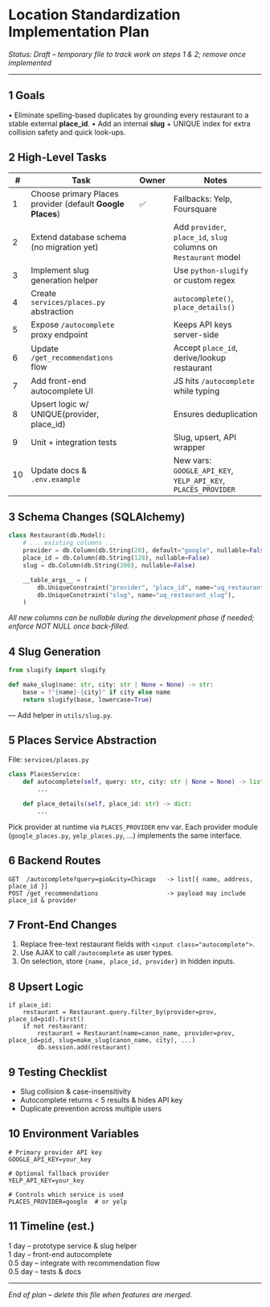 # Location Standardization Implementation Plan

*Status: Draft – temporary file to track work on steps 1 & 2; remove once implemented*

---

## 1  Goals

• Eliminate spelling-based duplicates by grounding every restaurant to a stable external **place_id**.
• Add an internal **slug** + UNIQUE index for extra collision safety and quick look-ups.

## 2  High-Level Tasks

| # | Task | Owner | Notes |
|---|------|-------|-------|
|1|Choose primary Places provider (default **Google Places**) | ✅ | Fallbacks: Yelp, Foursquare |
|2|Extend database schema (no migration yet) |  | Add `provider`, `place_id`, `slug` columns on `Restaurant` model |
|3|Implement slug generation helper |  | Use `python-slugify` or custom regex |
|4|Create `services/places.py` abstraction |  | `autocomplete()`, `place_details()` |
|5|Expose `/autocomplete` proxy endpoint |  | Keeps API keys server-side |
|6|Update `/get_recommendations` flow |  | Accept `place_id`, derive/lookup restaurant |
|7|Add front-end autocomplete UI |  | JS hits `/autocomplete` while typing |
|8|Upsert logic w/ UNIQUE(provider, place_id) |  | Ensures deduplication |
|9|Unit + integration tests |  | Slug, upsert, API wrapper |
|10|Update docs & `.env.example` |  | New vars: `GOOGLE_API_KEY`, `YELP_API_KEY`, `PLACES_PROVIDER` |

## 3  Schema Changes (SQLAlchemy)

```python
class Restaurant(db.Model):
    # ... existing columns ...
    provider = db.Column(db.String(20), default="google", nullable=False)
    place_id = db.Column(db.String(128), nullable=False)
    slug = db.Column(db.String(200), nullable=False)

    __table_args__ = (
        db.UniqueConstraint("provider", "place_id", name="uq_restaurant_provider_place"),
        db.UniqueConstraint("slug", name="uq_restaurant_slug"),
    )
```

*All new columns can be nullable during the development phase if needed; enforce NOT NULL once back-filled.*

## 4  Slug Generation

```python
from slugify import slugify

def make_slug(name: str, city: str | None = None) -> str:
    base = f"{name}-{city}" if city else name
    return slugify(base, lowercase=True)
```

–– Add helper in `utils/slug.py`.

## 5  Places Service Abstraction

File: `services/places.py`

```python
class PlacesService:
    def autocomplete(self, query: str, city: str | None = None) -> list[dict]:
        ...

    def place_details(self, place_id: str) -> dict:
        ...
```

Pick provider at runtime via `PLACES_PROVIDER` env var. Each provider module (`google_places.py`, `yelp_places.py`, …) implements the same interface.

## 6  Backend Routes

```
GET  /autocomplete?query=gio&city=Chicago   -> list[{ name, address, place_id }]
POST /get_recommendations                   -> payload may include place_id & provider
```

## 7  Front-End Changes

1. Replace free-text restaurant fields with `<input class="autocomplete">`.
2. Use AJAX to call `/autocomplete` as user types.
3. On selection, store `{name, place_id, provider}` in hidden inputs.

## 8  Upsert Logic

```
if place_id:
    restaurant = Restaurant.query.filter_by(provider=prov, place_id=pid).first()
    if not restaurant:
        restaurant = Restaurant(name=canon_name, provider=prov, place_id=pid, slug=make_slug(canon_name, city), ...)
        db.session.add(restaurant)
```

## 9  Testing Checklist

- Slug collision & case-insensitivity
- Autocomplete returns < 5 results & hides API key
- Duplicate prevention across multiple users

## 10  Environment Variables

```
# Primary provider API key
GOOGLE_API_KEY=your_key

# Optional fallback provider
YELP_API_KEY=your_key

# Controls which service is used
PLACES_PROVIDER=google  # or yelp
```

## 11  Timeline (est.)

1 day – prototype service & slug helper  
1 day – front-end autocomplete  
0.5 day – integrate with recommendation flow  
0.5 day – tests & docs

---

*End of plan – delete this file when features are merged.* 